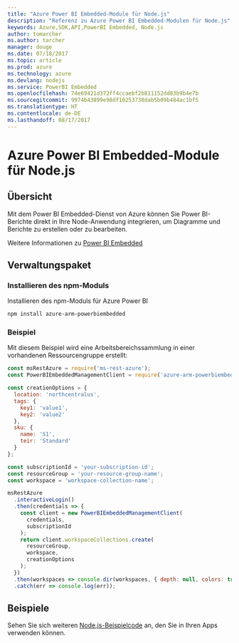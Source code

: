 ```yaml
---
title: "Azure Power BI Embedded-Module für Node.js"
description: "Referenz zu Azure Power BI Embedded-Modulen für Node.js"
keywords: Azure,SDK,API,PowerBI Embedded, Node.js
author: tomarcher
ms.author: tarcher
manager: douge
ms.date: 07/18/2017
ms.topic: article
ms.prod: azure
ms.technology: azure
ms.devlang: nodejs
ms.service: PowerBI Embedded
ms.openlocfilehash: 74e69421d372ff4ccaebf2b811152dd83b9b4e7b
ms.sourcegitcommit: 9974b43899e98df10253738dab5b09b484ac1bf5
ms.translationtype: HT
ms.contentlocale: de-DE
ms.lasthandoff: 08/17/2017
---
```

# <a name="azure-powerbi-embedded-modules-for-nodejs"></a>Azure Power BI Embedded-Module für Node.js

## <a name="overview"></a>Übersicht

Mit dem Power BI Embedded-Dienst von Azure können Sie Power BI-Berichte direkt in Ihre Node-Anwendung integrieren, um Diagramme und Berichte zu erstellen oder zu bearbeiten.

Weitere Informationen zu [Power BI Embedded](https://powerbi.microsoft.com/documentation/powerbi-developer-embedding/)

## <a name="management-package"></a>Verwaltungspaket

### <a name="install-the-npm-module"></a>Installieren des npm-Moduls

Installieren des npm-Moduls für Azure Power BI

```bash
npm install azure-arm-powerbiembedded
```

### <a name="example"></a>Beispiel

Mit diesem Beispiel wird eine Arbeitsbereichssammlung in einer vorhandenen Ressourcengruppe erstellt:

```javascript
const msRestAzure = require('ms-rest-azure');
const PowerBIEmbeddedManagementClient = require('azure-arm-powerbiembedded');

const creationOptions = {
  location: 'northcentralus',
  tags: {
    key1: 'value1',
    key2: 'value2'
  },
  sku: {
    name: 'S1',
    teir: 'Standard'
  }
};

const subscriptionId = 'your-subscription-id';
const resourceGroup = 'your-resource-group-name';
const workspace = 'workspace-collection-name';

msRestAzure
  .interactiveLogin()
  .then(credentials => {
    const client = new PowerBIEmbeddedManagementClient(
      credentials,
      subscriptionId
    );
    return client.workspaceCollections.create(
      resourceGroup,
      workspace,
      creationOptions
    );
  })
  .then(workspaces => console.dir(workspaces, { depth: null, colors: true }))
  .catch(err => console.log(err));
```

## <a name="samples"></a>Beispiele

Sehen Sie sich weiteren [Node.js-Beispielcode](https://azure.microsoft.com/resources/samples/?platform=nodejs) an, den Sie in Ihren Apps verwenden können.
